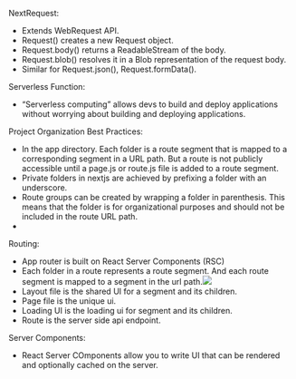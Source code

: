 
NextRequest:
- Extends WebRequest API.
- Request() creates a new Request object.
- Request.body() returns a ReadableStream of the body.
- Request.blob() resolves it in a Blob representation of the request body.
- Similar for Request.json(), Request.formData().

Serverless Function:

- “Serverless computing” allows devs to build and deploy applications without worrying about building and deploying applications.

Project Organization Best Practices:

- In the app directory. Each folder is a route segment that is mapped to a corresponding segment in a URL path. But a route is not publicly accessible until a page.js or route.js file is added to a route segment.
- Private folders in nextjs are achieved by prefixing a folder with an underscore.
- Route groups can be created by wrapping a folder in parenthesis. This means that the folder is for organizational purposes and should not be included in the route URL path.
-   
  
Routing:

- App router is built on React Server Components (RSC)
- Each folder in a route represents a route segment. And each route segment is mapped to a segment in the url path.![](https://lh7-rt.googleusercontent.com/docsz/AD_4nXeNb9X4-T0nLfZVve8weyUnuKFZkv431CyQp_p2HkUmovpgMewsBLJMZz13e2-lXSA2OTYv7OhzNjP7r7rvi8iHvOlV1RdY8gWSSS0f2XJL7699BKLbG8cu5Yg0Ru9IgAFZkGoA89vhFGNYZ8HDLu44PVmB?key=rIXjGwndUPKZeYyOaMrbaQ)
- Layout file is the shared UI for a segment and its children.
- Page file is the unique ui.
- Loading UI is the loading ui for segment and its children.
- Route is the server side api endpoint.

Server Components:

- React Server COmponents allow you to write UI that can be rendered and optionally cached on the server.
